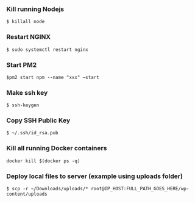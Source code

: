 ### Kill running Nodejs

`$ killall node`

### Restart NGINX   
`$ sudo systemctl restart nginx`

### Start PM2       

`$pm2 start npm --name "xxx" –start`

### Make ssh key 

`$ ssh-keygen`

### Copy SSH Public Key 

`$ ~/.ssh/id_rsa.pub`

### Kill all running Docker containers 

`docker kill $(docker ps -q)`


### Deploy local files to server (example using uploads folder)

`$ scp -r ~/Downloads/uploads/* root@IP_HOST:FULL_PATH_GOES_HERE/wp-content/uploads`
